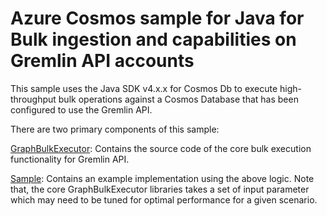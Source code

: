# Azure Cosmos sample for Java for Bulk ingestion and capabilities on Gremlin API accounts

This sample uses the Java SDK v4.x.x for Cosmos Db to execute high-throughput bulk operations against a Cosmos Database
that has been configured to use the Gremlin API.

There are two primary components of this sample:

[GraphBulkExecutor](src/main/java/com/azure/graph/bulk/impl/): Contains the source code of the core bulk execution
functionality for Gremlin API.

[Sample](src/main/java/com/azure/graph/bulk/sample/): Contains an example implementation using the above logic. Note
that, the core GraphBulkExecutor libraries takes a set of input parameter which may need to be tuned for optimal
performance for a given scenario.
